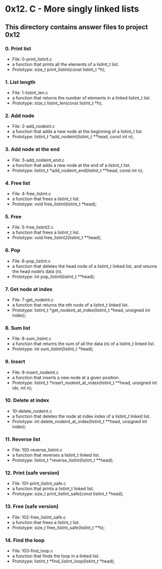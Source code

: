 # 0x12. C - More singly linked lists
## This directory contains answer files to project 0x12

### 0. Print list
* File: 0-print_listint.c
* a function that prints all the elements of a listint_t list.
* Prototype: size_t print_listint(const listint_t *h);

### 1. List length
* File: 1-listint_len.c
* a function that returns the number of elements in a linked listint_t list.
* Prototype: size_t listint_len(const listint_t *h);

### 2. Add node
* File: 2-add_nodeint.c
* a function that adds a new node at the beginning of a listint_t list.
* Prototype: listint_t *add_nodeint(listint_t **head, const int n);

### 3. Add node at the end
* File: 3-add_nodeint_end.c
* a function that adds a new node at the end of a listint_t list.
* Prototype: listint_t *add_nodeint_end(listint_t **head, const int n);

### 4. Free list
* File: 4-free_listint.c
* a function that frees a listint_t list.
* Prototype: void free_listint(listint_t *head);

### 5. Free
* File: 5-free_listint2.c
* a function that frees a listint_t list.
* Prototype: void free_listint2(listint_t **head);

### 6. Pop
* File: 6-pop_listint.c
* a function that deletes the head node of a listint_t linked list, and returns the head node’s data (n).
* Prototype: int pop_listint(listint_t **head);

### 7. Get node at index
* File: 7-get_nodeint.c
* a function that returns the nth node of a listint_t linked list.
* Prototype: listint_t *get_nodeint_at_index(listint_t *head, unsigned int index);

### 8. Sum list
* File: 8-sum_listint.c
* a function that returns the sum of all the data (n) of a listint_t linked list.
* Prototype: int sum_listint(listint_t *head);

### 9. Insert
* File: 9-insert_nodeint.c
* a function that inserts a new node at a given position.
* Prototype: listint_t *insert_nodeint_at_index(listint_t **head, unsigned int idx, int n);

### 10. Delete at index
* 10-delete_nodeint.c
* a function that deletes the node at index index of a listint_t linked list.
* Prototype: int delete_nodeint_at_index(listint_t **head, unsigned int index);

### 11. Reverse list
* File: 100-reverse_listint.c
* a function that reverses a listint_t linked list.
* Prototype: listint_t *reverse_listint(listint_t **head);

### 12. Print (safe version)
* File: 101-print_listint_safe.c
* a function that prints a listint_t linked list.
* Prototype: size_t print_listint_safe(const listint_t *head);

### 13. Free (safe version)
* File: 102-free_listint_safe.c
* a function that frees a listint_t list.
* Prototype: size_t free_listint_safe(listint_t **h);

### 14. Find the loop
* File: 103-find_loop.c
* a function that finds the loop in a linked list.
* Prototype: listint_t *find_listint_loop(listint_t *head);